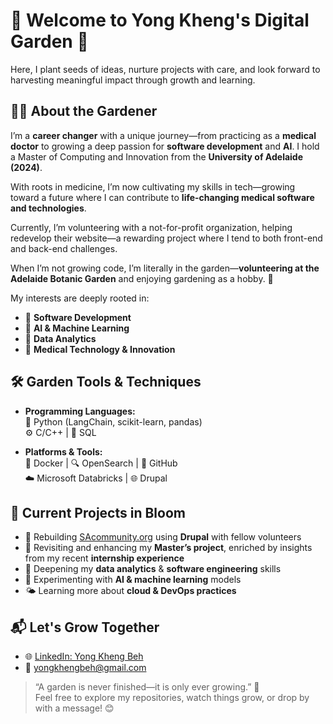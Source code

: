 # 🌱 Welcome to Yong Kheng's Digital Garden 🌿  
Here, I plant seeds of ideas, nurture projects with care, and look forward to harvesting meaningful impact through growth and learning.

## 👨‍💻 About the Gardener  
I’m a **career changer** with a unique journey—from practicing as a **medical doctor** to growing a deep passion for **software development** and **AI**. I hold a Master of Computing and Innovation from the **University of Adelaide (2024)**.

With roots in medicine, I’m now cultivating my skills in tech—growing toward a future where I can contribute to **life-changing medical software and technologies**.

Currently, I’m volunteering with a not-for-profit organization, helping redevelop their website—a rewarding project where I tend to both front-end and back-end challenges.

When I’m not growing code, I’m literally in the garden—**volunteering at the Adelaide Botanic Garden** and enjoying gardening as a hobby. 🌿

My interests are deeply rooted in:  
- 🌾 **Software Development**  
- 🌻 **AI & Machine Learning**  
- 🌸 **Data Analytics**  
- 🌿 **Medical Technology & Innovation**

## 🛠️ Garden Tools & Techniques  
- **Programming Languages:**  
  🐍 Python (LangChain, scikit-learn, pandas)  
  ⚙️ C/C++ | 🧠 SQL  

- **Platforms & Tools:**  
  🐳 Docker | 🔍 OpenSearch | 🐙 GitHub  
  ☁️ Microsoft Databricks | 🌐 Drupal  

## 🚧 Current Projects in Bloom  
- 🌼 Rebuilding [SAcommunity.org](https://sacommunity.org/) using **Drupal** with fellow volunteers
- 🌱 Revisiting and enhancing my **Master’s project**, enriched by insights from my recent **internship experience**  
- 🌻 Deepening my **data analytics** & **software engineering** skills  
- 🌱 Experimenting with **AI & machine learning** models  
- 🌤️ Learning more about **cloud & DevOps practices**

## 📬 Let's Grow Together  
- 🌐 [LinkedIn: Yong Kheng Beh](https://www.linkedin.com/in/yong-kheng-beh)  
- 📧 yongkhengbeh@gmail.com  

> “A garden is never finished—it is only ever growing.” 🌾  
Feel free to explore my repositories, watch things grow, or drop by with a message! 😊

<!--
**Kheng2023/Kheng2023** is a ✨ _special_ ✨ repository because its `README.md` (this file) appears on your GitHub profile.

Here are some ideas to get you started:

- 🔭 I’m currently working on ...
- 🌱 I’m currently learning ...
- 👯 I’m looking to collaborate on ...
- 🤔 I’m looking for help with ...
- 💬 Ask me about ...
- 📫 How to reach me: ...
- 😄 Pronouns: ...
- ⚡ Fun fact: ...
-->
